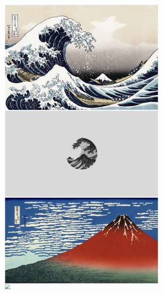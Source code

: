![](a5b32f08-c8b4-4f73-a51d-457ad1b56686-5D96D.jpg)
![](mmm-BE58Cste.jpg)
![](qXNJdwE-11489.jpg)
![](wallhaven-wyx3px-97F51.png)
